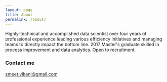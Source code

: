 ```yaml
---
layout: page
title: About
permalink: /about/
---
```


Highly-technical and accomplished data scientist over four years of professional experience leading various efficiency initiatives and managing teams to directly impact the bottom line. 2017 Master's graduate skilled in process improvement and data analytics. Open to recruitment. 

### Contact me

[smeet.vikani@gmail.com](mailto:smeet.vikani@gmail.com)
